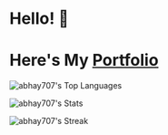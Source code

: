 # Hello! 👋 
# Here's My [Portfolio](https://abhaydevportfolio.netlify.app)

![abhay707's Top Languages](https://github-readme-stats.vercel.app/api/top-langs/?username=abhay707&theme=tokyonight&show_icons=true&hide_border=true&layout=compact)

![abhay707's Stats](https://github-readme-stats.vercel.app/api?username=abhay707&theme=tokyonight&show_icons=true&hide_border=true&count_private=true)

![abhay707's Streak](https://github-readme-streak-stats.herokuapp.com/?user=abhay707&theme=tokyonight&hide_border=true)
